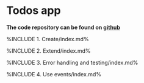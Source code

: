 # Todos app

**The code repository can be found on [github](https://github.com/cavo789/laravel_todos)**

<!-- concat-md::toc -->

%INCLUDE 1. Create/index.md%

%INCLUDE 2. Extend/index.md%

%INCLUDE 3. Error handling and testing/index.md%

%INCLUDE 4. Use events/index.md%
